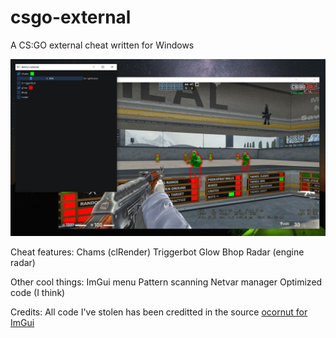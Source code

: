 # csgo-external

A CS:GO external cheat written for Windows

![Screenshot](screenshot.png)

Cheat features:
Chams (clRender)
Triggerbot
Glow
Bhop
Radar (engine radar)

Other cool things:
ImGui menu
Pattern scanning
Netvar manager
Optimized code (I think)

Credits:
All code I've stolen has been creditted in the source
[ocornut for ImGui](https://github.com/ocornut/imgui)
